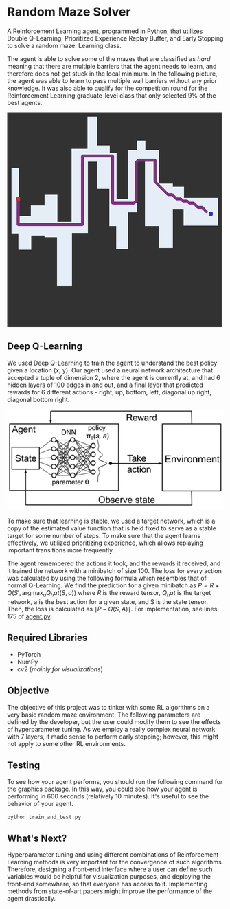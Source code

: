 # Random Maze Solver
A Reinforcement Learning agent, programmed in Python, that utilizes Double Q-Learning, 
Prioritized Experience Replay Buffer, and Early Stopping to solve a random maze. 
Learning class.

The agent is able to solve some of the mazes that are classified as *hard* meaning that there are multiple barriers that the agent needs to learn, and therefore does not get stuck in the local minimum. In the following picture, the agent was able to
learn to pass multiple wall barriers without any prior knowledge. It was also able to qualify for the competition round for the Reinforcement Learning graduate-level class that only selected 9% of the best agents.

![Agent Performance](https://github.com/robaltan/Random_Maze_Solver/blob/main/images/solved_maze.png)

## Deep Q-Learning

We used Deep Q-Learning to train the agent to understand the best policy given a location (x, y). Our agent used a neural network architecture that accepted a tuple of dimension 2, where the agent is currently at, and 
had 6 hidden layers of 100 edges in and out, and a final layer that predicted rewards for 6 different actions - right, up, bottom, left, diagonal up right, diagonal bottom right. 

![Deep Q-Learning](https://github.com/robaltan/Random_Maze_Solver/blob/main/images/deep_q_learning.png)

To make sure that learning is stable, we used a target network, which is a copy of the estimated value function that is held fixed to serve as a stable target for some number of steps. To make sure that the agent learns effectively,
we utilized prioritizing experience, which allows replaying important transitions more frequently.

The agent remembered the actions it took, and the rewards it received, and it trained the network with a minibatch of size 100. The loss for every action was calculated by using the following formula
which resembles that of normal Q-Learning. We find the prediction for a given minibatch as $P = R + Q(S', \text{argmax}_a Q_hat(S, a))$ where $R$ is the reward tensor, $Q_hat$ is the target network, a is the best action
for a given state, and S is the state tensor. Then, the loss is calculated as $\mid P - Q(S,A) \mid$. For implementation, see lines 175 of [agent.py](https://github.com/robaltan/Random_Maze_Solver/blob/main/agent.py).


## Required Libraries
* PyTorch
* NumPy
* cv2 (*mainly for visualizations*)

## Objective

The objective of this project was to tinker with some RL algorithms on a very basic random maze environment. The following 
parameters are defined by the developer, but the user could modify them to see the effects of hyperparameter tuning. As 
we employ a really complex neural network with 7 layers, it made sense to perform early stopping; however, this might not
apply to some other RL environments. 

## Testing

To see how your agent performs, you should run the following command for the graphics package. In this way, you could see how your agent is performing in 600 seconds (relatively 10 minutes). It's useful to see the behavior of your agent.

```shell
python train_and_test.py
```

## What's Next?

Hyperparameter tuning and using different combinations of Reinforcement Learning methods is very important for the convergence of such algorithms. Therefore, designing a front-end interface where a user can define such variables would be helpful for visualization purposes, and deploying the front-end somewhere, so that everyone has access to it. Implementing methods from state-of-art papers might improve the performance of the agent drastically. 

